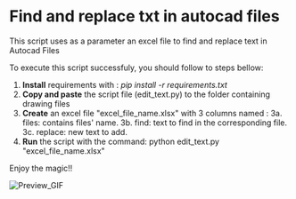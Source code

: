 # Find and replace txt in autocad files
This script uses as a parameter an excel file to find and replace text in Autocad Files

To execute this script successfuly, you should follow to steps bellow:
1. **Install** requirements with : _pip install -r requirements.txt_
2. **Copy and paste** the script file (edit_text.py) to the folder containing drawing files
3. **Create** an excel file "excel_file_name.xlsx" with 3 columns named :
  3a. files: contains files' name.
  3b. find: text to find in the corresponding file.
  3c. replace: new text to add.
4. **Run** the script with the command: python edit_text.py "excel_file_name.xlsx"

Enjoy the magic!!




![Preview_GIF](/images/find_and_replace_text.gif)
